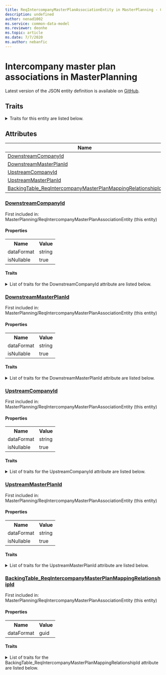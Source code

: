 ```yaml
---
title: ReqIntercompanyMasterPlanAssociationEntity in MasterPlanning - Common Data Model | Microsoft Docs
description: undefined
author: nenad1002
ms.service: common-data-model
ms.reviewer: deonhe
ms.topic: article
ms.date: 7/7/2020
ms.author: nebanfic
---
```


# Intercompany master plan associations in MasterPlanning

  
 Latest version of the JSON entity definition is available on <a href="https://github.com/Microsoft/CDM/tree/master/schemaDocuments/core/operationsCommon/Entities/SupplyChain/MasterPlanning/ReqIntercompanyMasterPlanAssociationEntity.cdm.json" target="_blank">GitHub</a>.  

## Traits

<details>
<summary>Traits for this entity are listed below.  
</summary>

**is.CDM.entityVersion**  
  <table><tr><th>Parameter</th><th>Value</th><th>Data type</th><th>Explanation</th></tr><tr><td>versionNumber</td><td>"1.0"</td><td>string</td><td>semantic version number of the entity</td></tr></table>

**is.application.releaseVersion**  
  <table><tr><th>Parameter</th><th>Value</th><th>Data type</th><th>Explanation</th></tr><tr><td>releaseVersion</td><td>"10.0.13.0"</td><td>string</td><td>semantic version number of the application introducing this entity</td></tr></table>

**is.localized.displayedAs**  
  Holds the list of language specific display text for an object.  <table><tr><th>Parameter</th><th>Value</th><th>Data type</th><th>Explanation</th></tr><tr><td>localizedDisplayText</td><td><table><tr><th>languageTag</th><th>displayText</th></tr><tr><td>en</td><td>Intercompany master plan associations</td></tr></table></td><td>entity</td><td>a reference to the constant entity holding the list of localized text</td></tr></table>

</details>

## Attributes

|Name|Description|First Included in Instance|
|---|---|---|
|[DownstreamCompanyId](#DownstreamCompanyId)||<a href="ReqIntercompanyMasterPlanAssociationEntity.md" target="_blank">MasterPlanning/ReqIntercompanyMasterPlanAssociationEntity</a>|
|[DownstreamMasterPlanId](#DownstreamMasterPlanId)||<a href="ReqIntercompanyMasterPlanAssociationEntity.md" target="_blank">MasterPlanning/ReqIntercompanyMasterPlanAssociationEntity</a>|
|[UpstreamCompanyId](#UpstreamCompanyId)||<a href="ReqIntercompanyMasterPlanAssociationEntity.md" target="_blank">MasterPlanning/ReqIntercompanyMasterPlanAssociationEntity</a>|
|[UpstreamMasterPlanId](#UpstreamMasterPlanId)||<a href="ReqIntercompanyMasterPlanAssociationEntity.md" target="_blank">MasterPlanning/ReqIntercompanyMasterPlanAssociationEntity</a>|
|[BackingTable_ReqIntercompanyMasterPlanMappingRelationshipId](#BackingTable_ReqIntercompanyMasterPlanMappingRelationshipId)||<a href="ReqIntercompanyMasterPlanAssociationEntity.md" target="_blank">MasterPlanning/ReqIntercompanyMasterPlanAssociationEntity</a>|

### <a href=#DownstreamCompanyId name="DownstreamCompanyId">DownstreamCompanyId</a>

First included in: MasterPlanning/ReqIntercompanyMasterPlanAssociationEntity (this entity)  

#### Properties

<table><tr><th>Name</th><th>Value</th></tr><tr><td>dataFormat</td><td>string</td></tr><tr><td>isNullable</td><td>true</td></tr></table>

#### Traits

<details>
<summary>List of traits for the DownstreamCompanyId attribute are listed below.</summary>

**is.dataFormat.character**  
**is.dataFormat.big**  
**is.dataFormat.array**  
**is.nullable**  
The attribute value may be set to NULL.  

**is.dataFormat.character**  
**is.dataFormat.array**  
</details>

### <a href=#DownstreamMasterPlanId name="DownstreamMasterPlanId">DownstreamMasterPlanId</a>

First included in: MasterPlanning/ReqIntercompanyMasterPlanAssociationEntity (this entity)  

#### Properties

<table><tr><th>Name</th><th>Value</th></tr><tr><td>dataFormat</td><td>string</td></tr><tr><td>isNullable</td><td>true</td></tr></table>

#### Traits

<details>
<summary>List of traits for the DownstreamMasterPlanId attribute are listed below.</summary>

**is.dataFormat.character**  
**is.dataFormat.big**  
**is.dataFormat.array**  
**is.nullable**  
The attribute value may be set to NULL.  

**is.dataFormat.character**  
**is.dataFormat.array**  
</details>

### <a href=#UpstreamCompanyId name="UpstreamCompanyId">UpstreamCompanyId</a>

First included in: MasterPlanning/ReqIntercompanyMasterPlanAssociationEntity (this entity)  

#### Properties

<table><tr><th>Name</th><th>Value</th></tr><tr><td>dataFormat</td><td>string</td></tr><tr><td>isNullable</td><td>true</td></tr></table>

#### Traits

<details>
<summary>List of traits for the UpstreamCompanyId attribute are listed below.</summary>

**is.dataFormat.character**  
**is.dataFormat.big**  
**is.dataFormat.array**  
**is.nullable**  
The attribute value may be set to NULL.  

**is.dataFormat.character**  
**is.dataFormat.array**  
</details>

### <a href=#UpstreamMasterPlanId name="UpstreamMasterPlanId">UpstreamMasterPlanId</a>

First included in: MasterPlanning/ReqIntercompanyMasterPlanAssociationEntity (this entity)  

#### Properties

<table><tr><th>Name</th><th>Value</th></tr><tr><td>dataFormat</td><td>string</td></tr><tr><td>isNullable</td><td>true</td></tr></table>

#### Traits

<details>
<summary>List of traits for the UpstreamMasterPlanId attribute are listed below.</summary>

**is.dataFormat.character**  
**is.dataFormat.big**  
**is.dataFormat.array**  
**is.nullable**  
The attribute value may be set to NULL.  

**is.dataFormat.character**  
**is.dataFormat.array**  
</details>

### <a href=#BackingTable_ReqIntercompanyMasterPlanMappingRelationshipId name="BackingTable_ReqIntercompanyMasterPlanMappingRelationshipId">BackingTable_ReqIntercompanyMasterPlanMappingRelationshipId</a>

First included in: MasterPlanning/ReqIntercompanyMasterPlanAssociationEntity (this entity)  

#### Properties

<table><tr><th>Name</th><th>Value</th></tr><tr><td>dataFormat</td><td>guid</td></tr></table>

#### Traits

<details>
<summary>List of traits for the BackingTable_ReqIntercompanyMasterPlanMappingRelationshipId attribute are listed below.</summary>

**is.dataFormat.character**  
**is.dataFormat.big**  
**is.dataFormat.array**  
**is.dataFormat.guid**  
**means.identity.entityId**  
**is.linkedEntity.identifier**  
Marks the attribute(s) that hold foreign key references to a linked (used as an attribute) entity. This attribute is added to the resolved entity to enumerate the referenced entities.  <table><tr><th>Parameter</th><th>Value</th><th>Data type</th><th>Explanation</th></tr><tr><td>entityReferences</td><td><table><tr><th>entityReference</th><th>attributeReference</th></tr><tr><td><a href="../../../Tables/SupplyChain/MasterPlanning/Main/ReqIntercompanyMasterPlanMapping.md" target="_blank">/core/operationsCommon/Tables/SupplyChain/MasterPlanning/Main/ReqIntercompanyMasterPlanMapping.cdm.json/ReqIntercompanyMasterPlanMapping</a></td><td><a href="../../../Tables/SupplyChain/MasterPlanning/Main/ReqIntercompanyMasterPlanMapping.md#RecId" target="_blank">RecId</a></td></tr></table></td><td>entity</td><td>a reference to the constant entity holding the list of entity references</td></tr></table>

**is.dataFormat.guid**  
**is.dataFormat.character**  
**is.dataFormat.array**  
</details>
